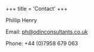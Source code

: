 +++
title = 'Contact'
+++

Phillip Henry

Email: ph@odinconsultants.co.uk

Phone: +44 (0)7958 679 063
